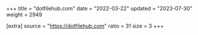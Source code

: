 +++
title = "dotfilehub.com"
date = "2022-03-22"
updated = "2023-07-30"
weight = 2949

[extra]
source = "https://dotfilehub.com"
ratio = 31
size = 3
+++
